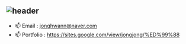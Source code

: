 ## ![header](https://capsule-render.vercel.app/api?&type=Rounded&color=#ADD8E6&height=200&section=header&text=Welcome%20to%20Jonghwan's%20GitHub&fontSize=50)


- 📫 Email      : jonghwann@naver.com 
- 📫 Portfolio  : https://sites.google.com/view/jongjong/%ED%99%88
